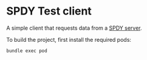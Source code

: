 # SPDY Test client

A simple client that requests data from a
[SPDY server](https://github.com/marcoow/spdy-test-server).

To build the project, first install the required pods:

```
bundle exec pod
```
